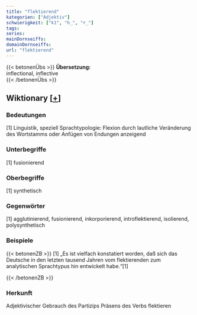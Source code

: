 ```yaml
---
title: "flektierend"
kategorien: ["Adjektiv"]
schwierigkeit: ["k1", "h_", "r_"]
tags:
series:
mainDornseiffs:
domainDornseiffs:
url: "flektierend"
---
```


{{< betonenÜbs >}}
**Übersetzung:**  
inflectional, inflective  
{{< /betonenÜbs >}}

## Wiktionary [[+](https://de.wiktionary.org/wiki/flektierend)]

### Bedeutungen
[1] Linguistik, speziell Sprachtypologie: Flexion durch lautliche Veränderung des Wortstamms oder Anfügen von Endungen anzeigend  

### Unterbegriffe
[1] fusionierend  

### Oberbegriffe
[1] synthetisch  

### Gegenwörter
[1] agglutinierend, fusionierend, inkorporierend, introflektierend, isolierend, polysynthetisch  

### Beispiele
{{< betonenZB >}}
[1] „Es ist vielfach konstatiert worden, daß sich das Deutsche in den letzten tausend Jahren vom flektierenden zum analytischen Sprachtypus hin entwickelt habe.“[1]  

{{< /betonenZB >}}
### Herkunft
Adjektivischer Gebrauch des Partizips Präsens des Verbs flektieren  



